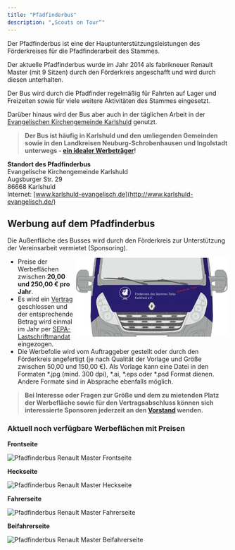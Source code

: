 ```yaml
---
title: "Pfadfinderbus"
description: "„Scouts on Tour“"
---
```


Der Pfadfinderbus ist eine der Hauptunterstützungsleistungen des Förderkreises für die Pfadfinderarbeit des Stammes.

Der aktuelle Pfadfinderbus wurde im Jahr 2014 als fabrikneuer Renault Master (mit 9 Sitzen) durch den Förderkreis angeschafft und wird durch diesen unterhalten.

Der Bus wird durch die Pfadfinder regelmäßig für Fahrten auf Lager und Freizeiten sowie für viele weitere Aktivitäten des Stammes eingesetzt.

Darüber hinaus wird der Bus aber auch in der täglichen Arbeit in der [Evangelischen Kirchengemeinde Karlshuld](http://www.karlshuld-evangelisch.de/) genutzt.

> **Der Bus ist häufig in Karlshuld und den umliegenden Gemeinden sowie in den Landkreisen Neuburg-Schrobenhausen und Ingolstadt unterwegs - [ein idealer Werbeträger](#sponsoring)!**

**Standort des Pfadfinderbus**<br>
Evangelische Kirchengemeinde Karlshuld<br>
Augsburger Str. 29<br>
86668 Karlshuld<br>
Internet: [www.karlshuld-evangelisch.de](http://www.karlshuld-evangelisch.de/)

## Werbung auf dem Pfadfinderbus
<a name="sponsoring"></a>

Die Außenfläche des Busses wird durch den Förderkreis zur Unterstützung der Vereinsarbeit vermietet (Sponsoring).

<img src="/assets/fk_pfadibus_front.png" alt="Pfadfinderbus Renault Master" style="float: right; width: 350px;"> 

- Preise der Werbeflächen zwischen **20,00 und 250,00 € pro Jahr**.
- Es wird ein [Vertrag](/assets/FK_Sponsoring-Vertrag.pdf) geschlossen und der entsprechende Betrag wird einmal im Jahr per [SEPA-Lastschriftmandat](/assets/FK_SEPA-Lastschriftmandat.pdf) eingezogen.
- Die Werbefolie wird vom Auftraggeber gestellt oder durch den Förderkreis angefertigt (je nach Qualität der Vorlage und Größe zwischen 50,00 und 150,00 €). Als Vorlage kann eine Datei in den Formaten *.jpg (mind. 300 dpi), *.ai, *.eps oder *.psd Format dienen. Andere Formate sind in Absprache ebenfalls möglich.

> **Bei Interesse oder Fragen zur Größe und dem zu mietenden Platz der Werbefläche sowie für den Vertragsabschluss können sich interessierte Sponsoren jederzeit an den [Vorstand](/kontakt) wenden.**

### Aktuell noch verfügbare Werbeflächen mit Preisen

<!--style>
    .iframe-loading-placeholder {
       background: url('data:image/svg+xml;charset=utf-8,<svg xmlns="http://www.w3.org/2000/svg" width="100%" height="100%" viewBox="0 0 100% 100%"><text fill="%23000000" x="50%" y="50%" font-family="\'Lucida Grande\', sans-serif" font-size="1.25rem" text-anchor="middle">Anzeige wird geladen…</text></svg>') 0px 0px no-repeat;
    }
</style-->

**Frontseite**

<!--iframe class="iframe-loading-placeholder" width="400" height="410" style="border:none; overflow:hidden;" 
src="https://infinite-scrubland-4825.herokuapp.com/image_maps/380a1b4e2608260bdca5/embed">
</iframe-->

<img src="/assets/Pfadfinderbus_Frontseite.png" alt="Pfadfinderbus Renault Master Frontseite" style="width:auto !important;">

**Heckseite**

<!--iframe class="iframe-loading-placeholder" width="400" height="410" style="border:none; overflow:hidden;" 
src="https://infinite-scrubland-4825.herokuapp.com/image_maps/6ba92c1e1c181d5b8cdb/embed">
</iframe-->

<img src="/assets/Pfadfinderbus_Heckseite.png" alt="Pfadfinderbus Renault Master Heckseite" style="width:auto !important;">

**Fahrerseite**

<!--iframe class="iframe-loading-placeholder" width="700" height="420" style="border:none; overflow:hidden;" 
src="https://infinite-scrubland-4825.herokuapp.com/image_maps/9a6e67ecf9abb2653865/embed">
</iframe-->

<img src="/assets/Pfadfinderbus_Fahrerseite.png" alt="Pfadfinderbus Renault Master Fahrerseite" style="width:auto !important;">

**Beifahrerseite**

<!--iframe class="iframe-loading-placeholder" width="700" height="420" style="border:none; overflow:hidden;" 
src="https://infinite-scrubland-4825.herokuapp.com/image_maps/b1c15b722da45b4691dd/embed">
</iframe-->

<img src="/assets/Pfadfinderbus_Beifahrerseite.png" alt="Pfadfinderbus Renault Master Beifahrerseite" style="width:auto !important;">